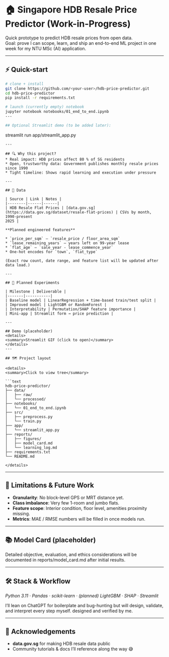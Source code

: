 # 🏠 Singapore HDB Resale Price Predictor (Work-in-Progress)

Quick prototype to predict HDB resale prices from open data.  
Goal: prove I can scope, learn, and ship an end-to-end ML project in one week for my NTU MSc (AI) application.

---

## ⚡ Quick-start

```bash
# clone + install
git clone https://github.com/<your-user>/hdb-price-predictor.git
cd hdb-price-predictor
pip install -r requirements.txt

# launch (currently empty) notebook
jupyter notebook notebooks/01_end_to_end.ipynb
---

## Optional Streamlit demo (to be added later):
```
streamlit run app/streamlit_app.py
```
---

## 🔍 Why this project?
* Real impact: HDB prices affect 80 % of SG residents
* Open, trustworthy data: Government publishes monthly resale prices since 1990
* Tight timeline: Shows rapid learning and execution under pressure

---

## 📂 Data 

| Source | Link | Notes |
|--------|------|------|
| HDB Resale Flat Prices | [data.gov.sg](https://data.gov.sg/dataset/resale-flat-prices) | CSVs by month, 1990-present
2025 |

**Planned engineered features**

* `price_per_sqm` — `resale_price / floor_area_sqm`  
* `lease_remaining_years` — years left on 99-year lease  
* `flat_age` — `sale_year - lease_commence_year`  
* One-hot encodes for `town`, `flat_type`

(Exact row count, date range, and feature list will be updated after data load.)

---

## 🧪 Planned Experiments

| Milestone | Deliverable |
|-------|-----------|
| Baseline model | LinearRegression + time-based train/test split |
| Improved model | LightGBM or RandomForest |
| Interpretability | Permutation/SHAP feature importance |
| Mini-app | Streamlit form → price prediction |

---

## Demo (placeholder)
<details>
<summary>Streamlit GIF (click to open)</summary>
</details>  
---

## 🗺 Project layout

<details>
<summary>Click to view tree</summary>

```text
hdb-price-predictor/
├── data/
│   ├── raw/
│   └── processed/
├── notebooks/
│   └── 01_end_to_end.ipynb
├── src/
│   ├── preprocess.py
│   └── train.py
├── app/
│   └── streamlit_app.py
├── reports/
│   ├── figures/
│   ├── model_card.md
│   └── learning_log.md
├── requirements.txt
└── README.md

</details>
```

---

## 🤔 Limitations & Future Work

* **Granularity**: No block-level GPS or MRT distance yet.
* **Class imbalance**: Very few 1-room and jumbo flats.
* **Feature scope**: Interior condition, floor level, amenities proximity missing.
* **Metrics**: MAE / RMSE numbers will be filled in once models run.

---

## 📚 Model Card (placeholder)

Detailed objective, evaluation, and ethics considerations will be documented in reports/model_card.md after initial results.

---
## 🛠 Stack & Workflow

*Python 3.11 · Pandas · scikit-learn · (planned) LightGBM · SHAP · Streamlit*  

I’ll lean on ChatGPT for boilerplate and bug-hunting but will design, validate, and interpret every step myself. designed and verified by me.

---

## 🙏 Acknowledgements

* **data.gov.sg** for making HDB resale data public
* Community tutorials & docs I’ll reference along the way 😅


